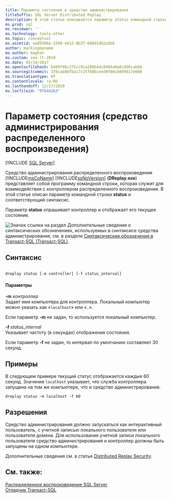 ```yaml
---
title: Параметр состояния в средстве администрирования
titleSuffix: SQL Server Distributed Replay
description: В этой статье описывается параметр status командной строки и синтаксис средства администрирования распределенного воспроизведения SQL Server для отображения текущего состояния.
ms.prod: sql
ms.reviewer: ''
ms.technology: tools-other
ms.topic: conceptual
ms.assetid: ea89386e-1598-4412-8b37-680d14b2a5b6
author: markingmyname
ms.author: maghan
ms.custom: seo-lt-2019
ms.date: 03/14/2017
ms.openlocfilehash: b460f96c2f5cc9ca289b44c0484a0a8c890cabb6
ms.sourcegitcommit: 370cab80fba17c15fb0bceed9f80cb099017e000
ms.translationtype: HT
ms.contentlocale: ru-RU
ms.lasthandoff: 12/17/2020
ms.locfileid: "97644263"
---
```

# <a name="status-option-distributed-replay-administration-tool"></a>Параметр состояния (средство администрирования распределенного воспроизведения)

 [!INCLUDE [SQL Server](../../includes/applies-to-version/sqlserver.md)]

Средство администрирования распределенного воспроизведения [!INCLUDE[msCoName](../../includes/msconame-md.md)] [!INCLUDE[ssNoVersion](../../includes/ssnoversion-md.md)] (**DReplay.exe**) представляет собой программу командной строки, которая служит для взаимодействия с контроллером распределенного воспроизведения. В этой статье описан параметр командной строки **status** и соответствующий синтаксис.  
  
 Параметр **status** опрашивает контроллер и отображает его текущее состояние.  
  
 ![Значок ссылки на раздел](../../database-engine/configure-windows/media/topic-link.gif "Значок ссылки на раздел") Дополнительные сведения о синтаксических обозначениях, используемых в синтаксисе средства администрирования, см. в разделе [Синтаксические обозначения в Transact-SQL (Transact-SQL)](../../t-sql/language-elements/transact-sql-syntax-conventions-transact-sql.md).  
  
## <a name="syntax"></a>Синтаксис  
  
```  
  
dreplay status [-m controller] [-f status_interval]  
```  
  
#### <a name="parameters"></a>Параметры  
 **-m** _контроллер_  
 Задает имя компьютера для контроллера. Локальный компьютер можно указать как «`localhost`» или «`.`».  
  
 Если параметр **-m** не задан, то используется локальный компьютер.  
  
 **-f** _status_interval_  
 Указывает частоту (в секундах) отображения состояния.  
  
 Если параметр **-f** не задан, то интервал по умолчанию составляет 30 секунд.  
  
## <a name="examples"></a>Примеры  
 В следующем примере текущий статус отображается каждые 60 секунд. Значение `localhost` указывает, что служба контроллера запущена на том же компьютере, что и средство администрирования.  
  
```  
dreplay status -m localhost -f 60  
```  
  
## <a name="permissions"></a>Разрешения  
 Средство администрирования должно запускаться как интерактивный пользователь, с учетной записью локального пользователя или пользователя домена. Для использования учетной записи локального пользователя средство администрирования и контроллер должны быть запущены на одном компьютере.  
  
 Дополнительные сведения см. в статье [Distributed Replay Security](../../tools/distributed-replay/distributed-replay-security.md).  
  
## <a name="see-also"></a>См. также:  
 [Распределенное воспроизведение SQL Server](../../tools/distributed-replay/sql-server-distributed-replay.md)   
 [Отладчик Transact-SQL](../../ssms/scripting/transact-sql-debugger.md)  
  
